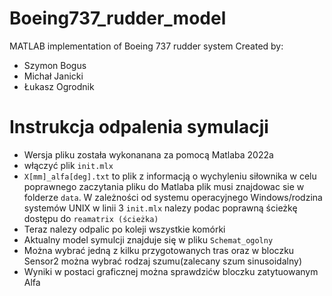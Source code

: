# Boeing737_rudder_model
MATLAB implementation of Boeing 737 rudder system
Created by:
* Szymon Bogus
* Michał Janicki
* Łukasz Ogrodnik

# Instrukcja odpalenia symulacji
* Wersja pliku została wykonanana za pomocą Matlaba 2022a
* włączyć plik ```init.mlx```
* ```X[mm]_alfa[deg].txt``` to plik z informacją o wychyleniu siłownika w celu poprawnego zaczytania pliku do Matlaba plik musi znajdowac sie w folderze ```data```. W zależności od systemu operacyjnego Windows/rodzina systemów UNIX w linii 3 ```init.mlx``` nalezy podac poprawną ścieżkę dostępu do ```reamatrix (ścieżka) ```
* Teraz nalezy odpalic po koleji wszystkie komórki
* Aktualny model symulcji znajduje się w pliku ```Schemat_ogolny```
* Można wybrać jedną z kilku przygotowanych tras oraz w bloczku Sensor2 można wybrać rodzaj szumu(zalecany szum sinusoidalny)
* Wyniki w postaci graficznej można sprawdzićw bloczku zatytuowanym Alfa
